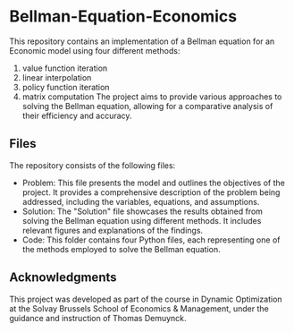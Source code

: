 # Bellman-Equation-Economics
This repository contains an implementation of a Bellman equation for an Economic model using four different methods: 
1. value function iteration
2. linear interpolation
3. policy function iteration
4. matrix computation
The project aims to provide various approaches to solving the Bellman equation, allowing for a comparative analysis of their efficiency and accuracy.

## Files
The repository consists of the following files:
- Problem:  This file presents the model and outlines the objectives of the project. It provides a comprehensive description of the problem being addressed, including the variables, equations, and assumptions.
- Solution: The "Solution" file showcases the results obtained from solving the Bellman equation using different methods. It includes relevant figures and explanations of the findings.
- Code: This folder contains four Python files, each representing one of the methods employed to solve the Bellman equation.

## Acknowledgments
This project was developed as part of the course in Dynamic Optimization at the Solvay Brussels School of Economics & Management, under the guidance and instruction of Thomas Demuynck.

